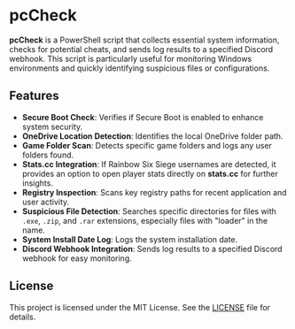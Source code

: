 # pcCheck

**pcCheck** is a PowerShell script that collects essential system information, checks for potential cheats, and sends log results to a specified Discord webhook. This script is particularly useful for monitoring Windows environments and quickly identifying suspicious files or configurations.

## Features

- **Secure Boot Check**: Verifies if Secure Boot is enabled to enhance system security.
- **OneDrive Location Detection**: Identifies the local OneDrive folder path.
- **Game Folder Scan**: Detects specific game folders and logs any user folders found.
- **Stats.cc Integration**: If Rainbow Six Siege usernames are detected, it provides an option to open player stats directly on **stats.cc** for further insights.
- **Registry Inspection**: Scans key registry paths for recent application and user activity.
- **Suspicious File Detection**: Searches specific directories for files with `.exe`, `.zip`, and `.rar` extensions, especially files with "loader" in the name.
- **System Install Date Log**: Logs the system installation date.
- **Discord Webhook Integration**: Sends log results to a specified Discord webhook for easy monitoring.

## License

This project is licensed under the MIT License. See the [LICENSE](LICENSE) file for details.
